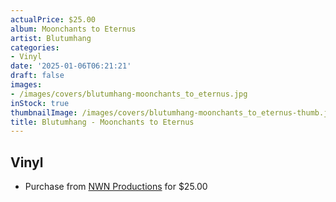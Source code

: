 ```yaml
---
actualPrice: $25.00
album: Moonchants to Eternus
artist: Blutumhang
categories:
- Vinyl
date: '2025-01-06T06:21:21'
draft: false
images:
- /images/covers/blutumhang-moonchants_to_eternus.jpg
inStock: true
thumbnailImage: /images/covers/blutumhang-moonchants_to_eternus-thumb.jpg
title: Blutumhang - Moonchants to Eternus
---
```


## Vinyl
* Purchase from [NWN Productions](http://shop.nwnprod.com/index.php?route=product/product&path=75&product_id=59296&sort=pd.name&order=ASC) for $25.00
